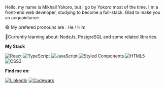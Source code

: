 Hello, my name is Mikhail Yokoro, but I go by Yokoro most of the time. 
I'm a front-end web developer, studying to become a full-stack.
Glad to make you an acquaintance.

😄 My prefered pronouns are : He / Him

🌱Currently learning about: NodeJs, PostgreSQL and some related libraries.



<strong>My Stack</strong>

![React](https://img.shields.io/badge/react-%2320232a.svg?style=for-the-badge&logo=react&logoColor=%2361DAFB)  ![TypeScript](https://img.shields.io/badge/typescript-%23007ACC.svg?style=for-the-badge&logo=typescript&logoColor=white)  ![JavaScript](https://img.shields.io/badge/javascript-%23323330.svg?style=for-the-badge&logo=javascript&logoColor=%23F7DF1E) 	 ![Styled Components](https://img.shields.io/badge/styled--components-DB7093?style=for-the-badge&logo=styled-components&logoColor=white)  ![HTML5](https://img.shields.io/badge/html5-%23E34F26.svg?style=for-the-badge&logo=html5&logoColor=white) ![CSS3](https://img.shields.io/badge/css3-%231572B6.svg?style=for-the-badge&logo=css3&logoColor=white)

<strong>Find me on:</strong>

<a href="https://www.linkedin.com/in/yokoro/">![LinkedIn](https://img.shields.io/badge/linkedin-%230077B5.svg?style=for-the-badge&logo=linkedin&logoColor=white)</a>
<a href="https://www.codewars.com/users/Yokorosan">![Codewars](https://img.shields.io/badge/Codewars-B1361E?style=for-the-badge&logo=codewars&logoColor=grey)</a>


<!--
**Yokorosan/Yokorosan** is a ✨ _special_ ✨ repository because its `README.md` (this file) appears on your GitHub profile.

Here are some ideas to get you started:

- 🔭 I’m currently working on ...
- 🌱 I’m currently learning ...
- 👯 I’m looking to collaborate on ...
- 🤔 I’m looking for help with ...
- 💬 Ask me about ...
- 📫 How to reach me: ...
- 😄 Pronouns: ...
- ⚡ Fun fact: ...
-->
